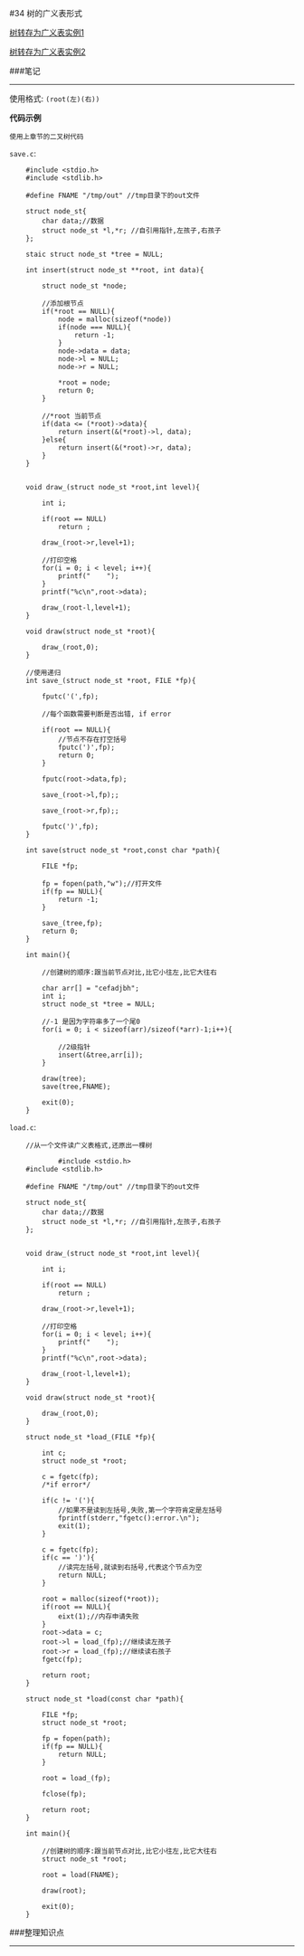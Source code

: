 #34 树的广义表形式

[树转存为广义表实例1](http://www.wyzc.com/play/8704/2576/#10860 "树转存为广义表实例1")

[树转存为广义表实例2](http://www.wyzc.com/play/8704/2576/#10861 "树转存为广义表实例2")

###笔记

---

使用格式: `(root(左)(右))`

**代码示例**

`使用上章节的二叉树代码`

`save.c`:

		#include <stdio.h>
		#include <stdlib.h>
		
		#define	FNAME "/tmp/out" //tmp目录下的out文件
		
		struct node_st{
			char data;//数据
			struct node_st *l,*r; //自引用指针,左孩子,右孩子
		};
		
		staic struct node_st *tree = NULL;
		
		int insert(struct node_st **root, int data){
			
			struct node_st *node;
			
			//添加根节点
			if(*root == NULL){
				node = malloc(sizeof(*node))
				if(node === NULL){
					return -1;
				}
				node->data = data;
				node->l = NULL;
				node->r = NULL;
				
				*root = node;
				return 0;
			}
			
			//*root 当前节点
			if(data <= (*root)->data){
				return insert(&(*root)->l, data);
			}else{
				return insert(&(*root)->r, data);
			}
		}
		
			
		void draw_(struct node_st *root,int level){
			
			int i;
			
			if(root == NULL)
				return ;
			
			draw_(root->r,level+1);
			
			//打印空格
			for(i = 0; i < level; i++){
				printf("    ");
			}
			printf("%c\n",root->data);
			
			draw_(root-l,level+1);
		}
		
		void draw(struct node_st *root){
			
			draw_(root,0);
		}
		
		//使用递归
		int save_(struct node_st *root, FILE *fp){
			
			fputc('(',fp);
			
			//每个函数需要判断是否出错, if error
			
			if(root == NULL){
				//节点不存在打空括号
				fputc(')',fp);
				return 0;
			}
			
			fputc(root->data,fp);
			
			save_(root->l,fp);;
			
			save_(root->r,fp);;
			
			fputc(')',fp);
		}
	
		int save(struct node_st *root,const char *path){
		
			FILE *fp;
			
			fp = fopen(path,"w");//打开文件
			if(fp == NULL){
				return -1;
			}
			
			save_(tree,fp);
			return 0;
		}
	
		int main(){
			
			//创建树的顺序:跟当前节点对比,比它小往左,比它大往右
			
			char arr[] = "cefadjbh";
			int i;
			struct node_st *tree = NULL;
			
			//-1 是因为字符串多了一个尾0
			for(i = 0; i < sizeof(arr)/sizeof(*arr)-1;i++){
			
				//2级指针
				insert(&tree,arr[i]);
			}
			
			draw(tree);
			save(tree,FNAME);

			exit(0);
		}

		
`load.c`:
		
		//从一个文件读广义表格式,还原出一棵树	
		
				#include <stdio.h>
		#include <stdlib.h>
		
		#define	FNAME "/tmp/out" //tmp目录下的out文件
		
		struct node_st{
			char data;//数据
			struct node_st *l,*r; //自引用指针,左孩子,右孩子
		};
				
			
		void draw_(struct node_st *root,int level){
			
			int i;
			
			if(root == NULL)
				return ;
			
			draw_(root->r,level+1);
			
			//打印空格
			for(i = 0; i < level; i++){
				printf("    ");
			}
			printf("%c\n",root->data);
			
			draw_(root-l,level+1);
		}
		
		void draw(struct node_st *root){
			
			draw_(root,0);
		}
		
		struct node_st *load_(FILE *fp){
			
			int c;
			struct node_st *root;
			
			c = fgetc(fp);
			/*if error*/
			
			if(c != '('){
				//如果不是读到左括号,失败,第一个字符肯定是左括号
				fprintf(stderr,"fgetc():error.\n");
				exit(1);
			}
			
			c = fgetc(fp);
			if(c == ')'){
				//读完左括号,就读到右括号,代表这个节点为空
				return NULL;
			}
			
			root = malloc(sizeof(*root));
			if(root == NULL){
				eixt(1);//内存申请失败			
			}
			root->data = c;
			root->l = load_(fp);//继续读左孩子
			root->r = load_(fp);//继续读右孩子
			fgetc(fp);
			
			return root;
		}
		
		struct node_st *load(const char *path){
			
			FILE *fp;
			struct node_st *root;
			
			fp = fopen(path);
			if(fp == NULL){
				return NULL;
			}
			
			root = load_(fp);
			
			fclose(fp);
			
			return root;
		}
	
		int main(){
			
			//创建树的顺序:跟当前节点对比,比它小往左,比它大往右
			struct node_st *root;
			
			root = load(FNAME);
			
			draw(root);

			exit(0);
		}	

		
###整理知识点

---